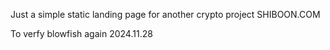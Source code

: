 Just a simple static landing page for another crypto project SHIBOON.COM

To verfy blowfish again 2024.11.28
